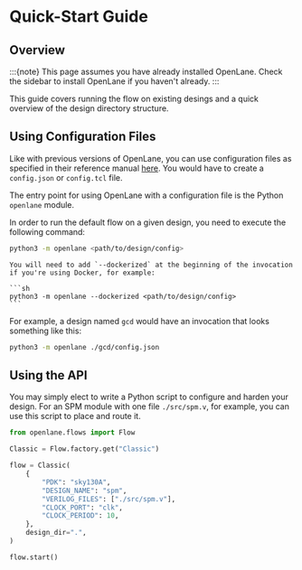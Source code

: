 # Quick-Start Guide

## Overview

:::{note}
This page assumes you have already installed OpenLane. Check the sidebar to install OpenLane if you haven't already.
:::

This guide covers running the flow on existing desings and a quick overview of the design directory structure.

## Using Configuration Files
Like with previous versions of OpenLane, you can use configuration files as specified in their reference manual [here](../reference/configuration.md). You would have to create a `config.json` or `config.tcl` file.

The entry point for using OpenLane with a configuration file is the Python `openlane` module.

In order to run the default flow on a given design, you need to execute the following command:

```sh
python3 -m openlane <path/to/design/config>
```

``````{note}
You will need to add `--dockerized` at the beginning of the invocation if you're using Docker, for example:

```sh
python3 -m openlane --dockerized <path/to/design/config>
```
``````

For example, a design named `gcd` would have an invocation that looks something like this:

```sh
python3 -m openlane ./gcd/config.json
```


## Using the API

You may simply elect to write a Python script to configure and harden your design. For an SPM module with one file `./src/spm.v`, for example, you can use this script to place and route it.

```python
from openlane.flows import Flow

Classic = Flow.factory.get("Classic")

flow = Classic(
    {
        "PDK": "sky130A",
        "DESIGN_NAME": "spm",
        "VERILOG_FILES": ["./src/spm.v"],
        "CLOCK_PORT": "clk",
        "CLOCK_PERIOD": 10,
    },
    design_dir=".",
)

flow.start()
```
